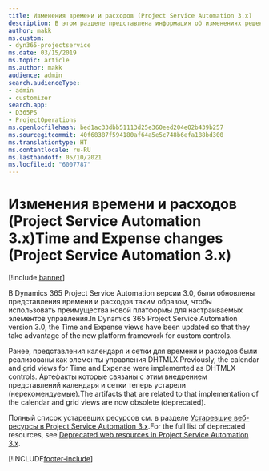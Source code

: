 ```yaml
---
title: Изменения времени и расходов (Project Service Automation 3.x)
description: В этом разделе представлена информация об изменениях решения для времени и расхода.
author: makk
ms.custom:
- dyn365-projectservice
ms.date: 03/15/2019
ms.topic: article
ms.author: makk
audience: admin
search.audienceType:
- admin
- customizer
search.app:
- D365PS
- ProjectOperations
ms.openlocfilehash: bed1ac33dbb51113d25e360eed204e02b439b257
ms.sourcegitcommit: 40f68387f594180af64a5e5c748b6efa188bd300
ms.translationtype: HT
ms.contentlocale: ru-RU
ms.lasthandoff: 05/10/2021
ms.locfileid: "6007787"
---
```

# <a name="time-and-expense-changes-project-service-automation-3x"></a><span data-ttu-id="8f8e8-103">Изменения времени и расходов (Project Service Automation 3.x)</span><span class="sxs-lookup"><span data-stu-id="8f8e8-103">Time and Expense changes (Project Service Automation 3.x)</span></span>

[!include [banner](../../includes/psa-now-project-operations.md)]

<span data-ttu-id="8f8e8-104">В Dynamics 365 Project Service Automation версии 3.0, были обновлены представления времени и расходов таким образом, чтобы использовать преимущества новой платформы для настраиваемых элементов управления.</span><span class="sxs-lookup"><span data-stu-id="8f8e8-104">In Dynamics 365 Project Service Automation version 3.0, the Time and Expense views have been updated so that they take advantage of the new platform framework for custom controls.</span></span>

<span data-ttu-id="8f8e8-105">Ранее, представления календаря и сетки для времени и расходов были реализованы как элементы управления DHTMLX.</span><span class="sxs-lookup"><span data-stu-id="8f8e8-105">Previously, the calendar and grid views for Time and Expense were implemented as DHTMLX controls.</span></span> <span data-ttu-id="8f8e8-106">Артефакты которые связаны с этим внедрением представлений календаря и сетки теперь устарели (нерекомендуемые).</span><span class="sxs-lookup"><span data-stu-id="8f8e8-106">The artifacts that are related to that implementation of the calendar and grid views are now obsolete (deprecated).</span></span>

<span data-ttu-id="8f8e8-107">Полный список устаревших ресурсов см. в разделе [Устаревшие веб-ресурсы в Project Service Automation 3.x](web-resources-deprecated-v3.x.md).</span><span class="sxs-lookup"><span data-stu-id="8f8e8-107">For the full list of deprecated resources, see [Deprecated web resources in Project Service Automation 3.x](web-resources-deprecated-v3.x.md).</span></span>


[!INCLUDE[footer-include](../../includes/footer-banner.md)]